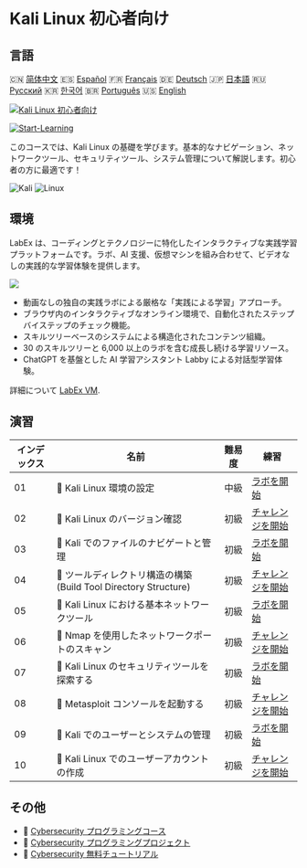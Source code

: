 # Kali Linux 初心者向け

## 言語

🇨🇳 [简体中文](README_zh.md) 🇪🇸 [Español](README_es.md) 🇫🇷 [Français](README_fr.md) 🇩🇪 [Deutsch](README_de.md) 🇯🇵 [日本語](README_ja.md) 🇷🇺 [Русский](README_ru.md) 🇰🇷 [한국어](README_ko.md) 🇧🇷 [Português](README_pt.md) 🇺🇸 [English](README.md) 

[![Kali Linux 初心者向け](https://cover-creator.labex.io/kali-linux-for-beginners.png?lang=ja)](https://labex.io/ja/courses/kali-linux-for-beginners)

[![Start-Learning](https://img.shields.io/badge/Start-Learning-whitesmoke?style=for-the-badge)](https://labex.io/ja/courses/kali-linux-for-beginners)

このコースでは、Kali Linux の基礎を学びます。基本的なナビゲーション、ネットワークツール、セキュリティツール、システム管理について解説します。初心者の方に最適です！

![Kali](https://img.shields.io/badge/Kali-whitesmoke?style=for-the-badge&logo=kali)
![Linux](https://img.shields.io/badge/Linux-whitesmoke?style=for-the-badge&logo=linux)


## 環境

LabEx は、コーディングとテクノロジーに特化したインタラクティブな実践学習プラットフォームです。ラボ、AI 支援、仮想マシンを組み合わせて、ビデオなしの実践的な学習体験を提供します。

![](https://tutorial-screenshot.getvm.io/images/vm-1725247253.png)

- 動画なしの独自の実践ラボによる厳格な「実践による学習」アプローチ。
- ブラウザ内のインタラクティブなオンライン環境で、自動化されたステップバイステップのチェック機能。
- スキルツリーベースのシステムによる構造化されたコンテンツ組織。
- 30 のスキルツリーと 6,000 以上のラボを含む成長し続ける学習リソース。
- ChatGPT を基盤とした AI 学習アシスタント Labby による対話型学習体験。

詳細について [LabEx VM](https://support.labex.io/using-labex/virtual-machine).

## 演習

|   インデックス | 名前                                                             | 難易度   | 練習                                                                                                                      |
|----------------|------------------------------------------------------------------|----------|---------------------------------------------------------------------------------------------------------------------------|
|             01 | 📖 Kali Linux 環境の設定                                         | 中級     | <a target='_blank' href='https://labex.io/ja/tutorials/kali-setting-up-your-kali-linux-environment-552195'>ラボを開始</a> |
|             02 | 🎯 Kali Linux のバージョン確認                                   | 初級     | <a target='_blank' href='https://labex.io/ja/tutorials/kali-verify-kali-linux-version-552268'>チャレンジを開始</a>        |
|             03 | 📖 Kali でのファイルのナビゲートと管理                           | 初級     | <a target='_blank' href='https://labex.io/ja/tutorials/kali-navigating-and-managing-files-in-kali-552194'>ラボを開始</a>  |
|             04 | 🎯 ツールディレクトリ構造の構築 (Build Tool Directory Structure) | 初級     | <a target='_blank' href='https://labex.io/ja/tutorials/kali-build-tool-directory-structure-552274'>チャレンジを開始</a>   |
|             05 | 📖 Kali Linux における基本ネットワークツール                     | 初級     | <a target='_blank' href='https://labex.io/ja/tutorials/kali-basic-networking-tools-in-kali-552191'>ラボを開始</a>         |
|             06 | 🎯 Nmap を使用したネットワークポートのスキャン                   | 初級     | <a target='_blank' href='https://labex.io/ja/tutorials/kali-scan-network-ports-with-nmap-552280'>チャレンジを開始</a>     |
|             07 | 📖 Kali Linux のセキュリティツールを探索する                     | 初級     | <a target='_blank' href='https://labex.io/ja/tutorials/kali-exploring-kali-s-security-tools-552192'>ラボを開始</a>        |
|             08 | 🎯 Metasploit コンソールを起動する                               | 初級     | <a target='_blank' href='https://labex.io/ja/tutorials/kali-start-metasploit-console-552287'>チャレンジを開始</a>         |
|             09 | 📖 Kali でのユーザーとシステムの管理                             | 初級     | <a target='_blank' href='https://labex.io/ja/tutorials/kali-managing-users-and-system-in-kali-552193'>ラボを開始</a>      |
|             10 | 🎯 Kali Linux でのユーザーアカウントの作成                       | 初級     | <a target='_blank' href='https://labex.io/ja/tutorials/kali-create-user-account-in-kali-552291'>チャレンジを開始</a>      |

## その他

- 🔗 [Cybersecurity プログラミングコース](https://github.com/labex-labs/awesome-programming-courses)
- 🔗 [Cybersecurity プログラミングプロジェクト](https://github.com/labex-labs/awesome-programming-projects)
- 🔗 [Cybersecurity 無料チュートリアル](https://github.com/labex-labs/cybersecurity-free-tutorials)

